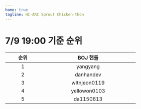 ```yaml
---
home: true
tagline: HI-ARC Sprout Chicken-thon
---
```


# 7/9 19:00 기준 순위

<div class="center">

| <span style="display: inline-block; width:10vw">순위</span> | <span style="display: inline-block; width:30vw">BOJ 핸들</span> |
|:---:|:-------:|
| 1 | yangyang |
| 2 | danhandev |
| 3 | wltnjeon0119 |
| 4 | yellowon0103 |
| 5 | da1150613 |

</div>
